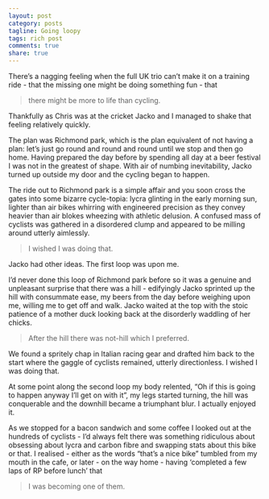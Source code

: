 ```yaml
---
layout: post
category: posts
tagline: Going loopy
tags: rich post
comments: true
share: true
---
```

There’s a nagging feeling when the full UK trio can’t make it on a training ride - that the missing one might be doing something fun - that

> there might be more to life than cycling.

Thankfully as Chris was at the cricket Jacko and I managed to shake that feeling relatively quickly.

The plan was Richmond park, which is the plan equivalent of not having a plan: let’s just go round and round and round until we stop and then go home. Having prepared the day before by spending all day at a beer festival I was not in the greatest of shape. With air of numbing inevitability, Jacko turned up outside my door and the cycling began to happen.

The ride out to Richmond park is a simple affair and you soon cross the gates into some bizarre cycle-topia: lycra glinting in the early morning sun, lighter than air bikes whirring with engineered precision as they convey heavier than air blokes wheezing with athletic delusion. A confused mass of cyclists was gathered in a disordered clump and appeared to be milling around utterly aimlessly.

> I wished I was doing that. 

Jacko had other ideas. The first loop was upon me.

I’d never done this loop of Richmond park before so it was a genuine and unpleasant surprise that there was a hill - edifyingly Jacko sprinted up the hill with consummate ease, my beers from the day before weighing upon me, willing me to get off and walk. Jacko waited at the top with the stoic patience of a mother duck looking back at the disorderly waddling of her chicks.

> After the hill there was not-hill which I preferred.

We found a spritely chap in Italian racing gear and drafted him back to the start where the gaggle of cyclists remained, utterly directionless. I wished I was doing that.

At some point along the second loop my body relented, “Oh if this is going to happen anyway I’ll get on with it”, my legs started turning, the hill was conquerable and the downhill became a triumphant blur. I actually enjoyed it.

As we stopped for a bacon sandwich and some coffee I looked out at the hundreds of cyclists - I’d always felt there was something ridiculous about obsessing about lycra and carbon fibre and swapping stats about this bike or that. I realised - either as the words “that’s a nice bike” tumbled from my mouth in the cafe, or later - on the way home - having ‘completed a few laps of RP before lunch’ that 

> I was becoming one of them.
